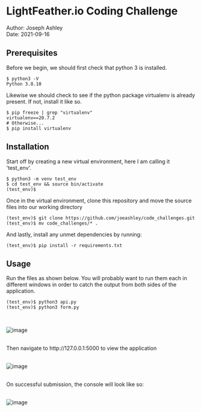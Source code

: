 # LightFeather.io Coding Challenge 
Author: Joseph Ashley <br>
Date: 2021-09-16 

## Prerequisites
Before we begin, we should first check that python 3 is installed.
```
$ python3 -V
Python 3.8.10
```
Likewise we should check to see if the python package virtualenv is already present. If not, install it like so.
```
$ pip freeze | grep "virtualenv"
virtualenv==20.7.2
# Otherwise...
$ pip install virtualenv
```

## Installation
Start off by creating a new virtual environment, here I am calling it 'test_env'.
```
$ python3 -m venv test_env
$ cd test_env && source bin/activate
(test_env)$ 
```
Once in the virtual environment, clone this repository and move the source files into our working directory
```
(test_env)$ git clone https://github.com/joeashley/code_challenges.git
(test_env)$ mv code_challenges/* .
```
And lastly, install any unmet dependencies by running:
```
(test_env)$ pip install -r requirements.txt
```
## Usage
Run the files as shown below. You will probably want to run them each in different windows in order to catch the output from both sides of the application.
```
(test_env)$ python3 api.py
(test_env)$ python3 form.py
```
<br>

![image](https://user-images.githubusercontent.com/31110789/133693792-d355d3ce-0b89-4fdf-aecd-ca4b6d7f53a6.png)

<br>
Then navigate to http://127.0.0.1:5000 to view the application
<br><br>

![image](https://user-images.githubusercontent.com/31110789/133693256-ed746763-b3a3-4e44-afcb-6abee70622e5.png)

<br>
On successful submission, the console will look like so:
<br><br>

![image](https://user-images.githubusercontent.com/31110789/133693674-63ab49b1-f08a-4217-abc5-84883d073dfc.png)

<br>
